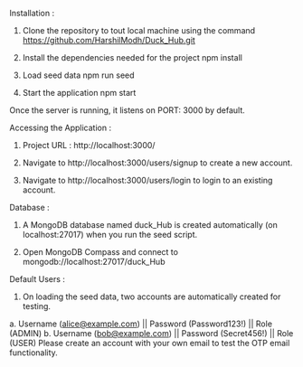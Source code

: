 Installation :

1. Clone the repository to tout local machine using the command
   https://github.com/HarshilModh/Duck_Hub.git

2. Install the dependencies needed for the project
   npm install

3. Load seed data
   npm run seed

4. Start the application
   npm start

Once the server is running, it listens on PORT: 3000 by default.

Accessing the Application :

1. Project URL : http://localhost:3000/

2. Navigate to http://localhost:3000/users/signup to create a new account.

3. Navigate to http://localhost:3000/users/login to login to an existing account.

Database :

1. A MongoDB database named duck_Hub is created automatically (on localhost:27017) when you run the seed script.

2. Open MongoDB Compass and connect to mongodb://localhost:27017/duck_Hub

Default Users :

1. On loading the seed data, two accounts are automatically created for testing.

a. Username (alice@example.com) || Password (Password123!) || Role (ADMIN)
b. Username (bob@example.com) || Password (Secret456!) || Role (USER)
Please create an account with your own email to test the OTP email functionality.
